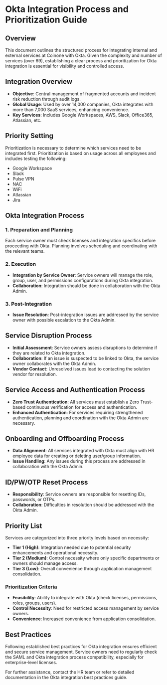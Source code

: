 # Okta Integration Process and Prioritization Guide

## Overview

This document outlines the structured process for integrating internal and external services at Coinone with Okta. Given the complexity and number of services (over 69), establishing a clear process and prioritization for Okta integration is essential for visibility and controlled access.

## Integration Overview

- **Objective**: Central management of fragmented accounts and incident risk reduction through audit logs.
- **Global Usage**: Used by over 14,000 companies, Okta integrates with more than 7,000 SaaS services, enhancing convenience.
- **Key Services**: Includes Google Workspaces, AWS, Slack, Office365, Atlassian, etc.

## Priority Setting

Prioritization is necessary to determine which services need to be integrated first. Prioritization is based on usage across all employees and includes testing the following:
- Google Workspace
- Slack
- Pulse VPN
- NAC
- WiFi
- Atlassian
- Jira

## Okta Integration Process

### 1. Preparation and Planning

Each service owner must check licenses and integration specifics before proceeding with Okta. Planning involves scheduling and coordinating with the relevant teams.

### 2. Execution

- **Integration by Service Owner**: Service owners will manage the role, group, user, and permissions configurations during Okta integration.
- **Collaboration**: Integration should be done in collaboration with the Okta Admin.

### 3. Post-Integration

- **Issue Resolution**: Post-integration issues are addressed by the service owner with possible escalation to the Okta Admin.

## Service Disruption Process

- **Initial Assessment**: Service owners assess disruptions to determine if they are related to Okta integration.
- **Collaboration**: If an issue is suspected to be linked to Okta, the service owner collaborates with the Okta Admin.
- **Vendor Contact**: Unresolved issues lead to contacting the solution vendor for resolution.

## Service Access and Authentication Process

- **Zero Trust Authentication**: All services must establish a Zero Trust-based continuous verification for access and authentication.
- **Enhanced Authentication**: For services requiring strengthened authentication, planning and coordination with the Okta Admin are necessary.

## Onboarding and Offboarding Process

- **Data Alignment**: All services integrated with Okta must align with HR employee data for creating or deleting user/group information.
- **Issue Handling**: Any issues during this process are addressed in collaboration with the Okta Admin.

## ID/PW/OTP Reset Process

- **Responsibility**: Service owners are responsible for resetting IDs, passwords, or OTPs.
- **Collaboration**: Difficulties in resolution should be addressed with the Okta Admin.

## Priority List

Services are categorized into three priority levels based on necessity:

- **Tier 1 (High)**: Integration needed due to potential security enhancements and operational necessity.
- **Tier 2 (Medium)**: Control necessity where only specific departments or owners should manage access.
- **Tier 3 (Low)**: Overall convenience through application management consolidation.

### Prioritization Criteria

- **Feasibility**: Ability to integrate with Okta (check licenses, permissions, roles, groups, users).
- **Control Necessity**: Need for restricted access management by service owners.
- **Convenience**: Increased convenience from application consolidation.

## Best Practices

Following established best practices for Okta integration ensures efficient and secure service management. Service owners need to regularly check the SAML and Okta integration process compatibility, especially for enterprise-level licenses.

For further assistance, contact the HR team or refer to detailed documentation in the Okta integration best practices guide.
